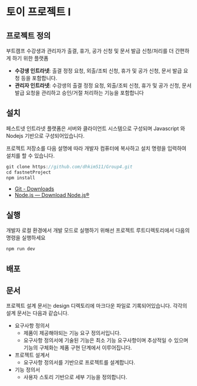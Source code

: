 # 토이 프로젝트 I

## 프로젝트 정의

부트캠프 수강생과 관리자가 출결, 휴가, 공가 신청 및 문서 발급 신청/처리를 더 간편하게 하기 위한 플랫폼

- **수강생 인트라넷**: 출결 정정 요청, 외출/조퇴 신청, 휴가 및 공가 신청, 문서 발급 요청 등을 포함합니다.
- **관리자 인트라넷**: 수강생의 출결 정정 요청, 외출/조퇴 신청, 휴가 및 공가 신청, 문서 발급 요청을 관리하고 승인/거절 처리하는 기능을 포함합니다

## 설치

페스트넷 인트라넷 플랫폼은 서버와 클라이언트 시스템으로 구성되며 Javascript 와 Nodejs 기반으로 구성되어있습니다.

프로젝트 저장소를 다음 설명에 따라 개발자 컴퓨터에 복사하고 설치 명령을 입력하여 설치를 할 수 있습니다.

```jsx
git clone https://github.com/dhkim511/Group4.git
cd fastnetProject
npm install
```

- [Git - Downloads](https://git-scm.com/downloads)
- [Node.js — Download Node.js®](https://git-scm.com/downloads)

## 실행

개발자 로컬 환경에서 개발 모드로 실행하기 위해선 프로젝트 루트디렉토리에서 다음의 명령을 실행하세요

```jsx
npm run dev
```

## 배포

## 문서

프로젝트 설계 문서는 design 디렉토리에 마크다운 파일로 기록되어있습니다. 각각의 설계 문서는 다음과 같습니다.

- 요구사항 정의서
  - 제품이 제공해야되는 기능 요구 정의서입니다.
  - 요구사항 정의서에 기술된 기능은 최소 기능 요구사항이며 추상적일 수 있으며 기능의 구체화는 제품 구현 단계에서 이루어집니다.
- 프로젝트 설계서
  - 요구사항 정의서를 기반으로 프로젝트를 설계합니다.
- 기능 정의서
  - 사용자 스토리 기반으로 세부 기능을 정의합니다.
